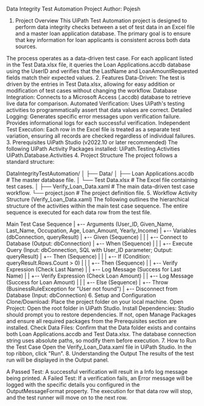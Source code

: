 Data Integrity Test Automation
Project Author: Pojesh

1. Project Overview
This UiPath Test Automation project is designed to perform data integrity checks between a set of test data in an Excel file and a master loan application database. The primary goal is to ensure that key information for loan applicants is consistent across both data sources.

The process operates as a data-driven test case. For each applicant listed in the Test Data.xlsx file, it queries the Loan Applications.accdb database using the UserID and verifies that the LastName and LoanAmountRequested fields match their expected values.
2. Features
Data-Driven: The test is driven by the entries in Test Data.xlsx, allowing for easy addition or modification of test cases without changing the workflow.
Database Integration: Connects to a Microsoft Access (.accdb) database to retrieve live data for comparison.
Automated Verification: Uses UiPath's testing activities to programmatically assert that data values are correct.
Detailed Logging:
Generates specific error messages upon verification failure.
Provides informational logs for each successful verification.
Independent Test Execution: Each row in the Excel file is treated as a separate test variation, ensuring all records are checked regardless of individual failures.
3. Prerequisites
UiPath Studio (v2022.10 or later recommended)
The following UiPath Activity Packages installed:
UiPath.Testing.Activities
UiPath.Database.Activities
4. Project Structure
The project follows a standard structure:

DataIntegrityTestAutomation/
│
├── Data/
│   ├── Loan Applications.accdb     # The master database file.
│   └── Test Data.xlsx              # The Excel file containing test cases.
│
├── Verify_Loan_Data.xaml           # The main data-driven test case workflow.
└── project.json                    # The project definition file.
5. Workflow Activity Structure (Verify_Loan_Data.xaml)
The following outlines the hierarchical structure of the activities within the main test case sequence. The entire sequence is executed for each data row from the test file.

Main Test Case Sequence
|
+-- Arguments (User_ID, Given_Name, Last_Name, Occupation, Age, Loan_Amount, Yearly_Income)
|
+-- Variables (dbConnection, queryResult)
|
+-- Given (Sequence)
|   |
|   +-- Connect to Database (Output: dbConnection)
|
+-- When (Sequence)
|   |
|   +-- Execute Query (Input: dbConnection, SQL with User_ID parameter; Output: queryResult)
|
+-- Then (Sequence)
|   |
|   +-- If (Condition: queryResult.Rows.Count > 0)
|       |
|       +-- Then (Sequence)
|       |   +-- Verify Expression (Check Last Name)
|       |   +-- Log Message (Success for Last Name)
|       |   +-- Verify Expression (Check Loan Amount)
|       |   +-- Log Message (Success for Loan Amount)
|       |
|       +-- Else (Sequence)
|           +-- Throw (BusinessRuleException for "User not found")
|
+-- Disconnect from Database (Input: dbConnection)
6. Setup and Configuration
Clone/Download: Place the project folder on your local machine.
Open Project: Open the root folder in UiPath Studio.
Install Dependencies: Studio should prompt you to restore dependencies. If not, open Manage Packages and ensure all required packages from the Prerequisites section are installed.
Check Data Files: Confirm that the Data folder exists and contains both Loan Applications.accdb and Test Data.xlsx. The database connection string uses absolute paths, so modify them before execution.
7. How to Run the Test Case
Open the Verify_Loan_Data.xaml file in UiPath Studio.
In the top ribbon, click "Run".
8. Understanding the Output
The results of the test run will be displayed in the Output panel.

A Passed Test: A successful verification will result in a Info log message being printed.
A Failed Test: If a verification fails, an Error message will be logged with the specific details you configured in the OutputMessageFormat property. The execution for that data row will stop, and the test runner will move on to the next row.






